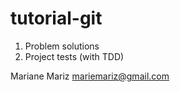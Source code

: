 tutorial-git
============


1. Problem solutions
2. Project tests (with TDD)

Mariane Mariz
mariemariz@gmail.com
